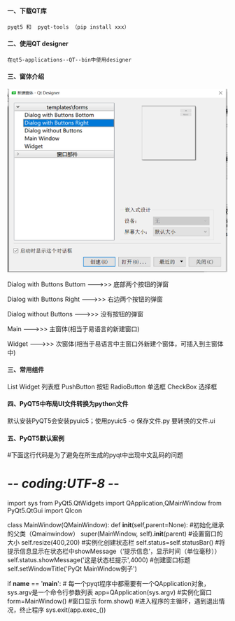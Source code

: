 #### 一、下载QT库
    pyqt5 和  pyqt-tools （pip install xxx）
    
#### 二、使用QT designer
    在qt5-applications--QT--bin中使用designer
   
#### 三、窗体介绍
![imag](https://github.com/fengxunzhe/index/blob/main/PyQT/img/1.png)

Dialog with Buttons Buttom --->>> 底部两个按钮的弹窗

Dialog with Buttons Right --->>> 右边两个按钮的弹窗

Dialog without Buttons --->>> 没有按钮的弹窗

Main --->>> 主窗体(相当于易语言的新建窗口)

Widget --->>> 次窗体(相当于易语言中主窗口外新建个窗体，可插入到主窗体中)

#### 三、常用组件
List Widget 列表框
PushButton 按钮
RadioButton 单选框
CheckBox 选择框

#### 四、PyQT5中布局UI文件转换为python文件
默认安装PyQT5会安装pyuic5；使用pyuic5 -o 保存文件.py 要转换的文件.ui

#### 五、PyQT5默认案例
#下面这行代码是为了避免在所生成的pyqt中出现中文乱码的问题
# -*- coding:UTF-8 -*-
import sys
from PyQt5.QtWidgets import QApplication,QMainWindow
from PyQt5.QtGui import QIcon

class MainWindow(QMainWindow):
    def __init__(self,parent=None):
        #初始化继承的父类（Qmainwindow）
        super(MainWindow, self).__init__(parent)
        #设置窗口的大小
        self.resize(400,200)
        #实例化创建状态栏
        self.status=self.statusBar()
        #将提示信息显示在状态栏中showMessage（‘提示信息’，显示时间（单位毫秒））
        self.status.showMessage('这是状态栏提示',4000)
        #创建窗口标题
        self.setWindowTitle('PyQt MainWindow例子')


if __name__ == '__main__':
    # 每一个pyqt程序中都需要有一个QApplication对象，sys.argv是一个命令行参数列表
    app=QApplication(sys.argv)
    #实例化窗口
    form=MainWindow()
    #窗口显示
    form.show()
    #进入程序的主循环，遇到退出情况，终止程序
    sys.exit(app.exec_())

